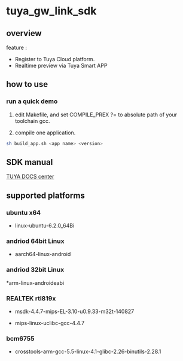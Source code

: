 # tuya_gw_link_sdk

## overview

feature :

* Register to Tuya Cloud platform.
* Realtime preview via Tuya Smart APP

## how to use

### run a quick demo

1) edit Makefile, and set COMPILE_PREX ?= to absolute path of your toolchain gcc.

2) compile one application.


```bash
sh build_app.sh <app name> <version>
```

## SDK manual 

[TUYA DOCS center](https://docs.tuya.com/zh/iot/device-development/access-mode-link/linux-general-sdk/gerneral-link-module-sdk)

## supported platforms

### ubuntu x64

* linux-ubuntu-6.2.0_64Bi


### andriod 64bit Linux

* aarch64-linux-android

### andriod 32bit Linux

*arm-linux-androideabi


### REALTEK rtl819x

* msdk-4.4.7-mips-EL-3.10-u0.9.33-m32t-140827 

* mips-linux-uclibc-gcc-4.4.7


### bcm6755

* crosstools-arm-gcc-5.5-linux-4.1-glibc-2.26-binutils-2.28.1


